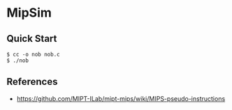 # MipSim

## Quick Start

```console
$ cc -o nob nob.c
$ ./nob
```

## References

- https://github.com/MIPT-ILab/mipt-mips/wiki/MIPS-pseudo-instructions
